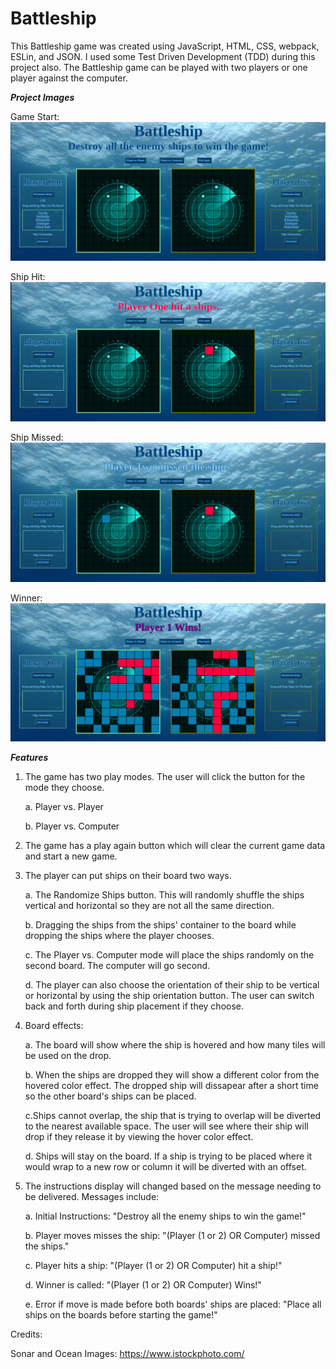 # Battleship

This Battleship game was created using JavaScript, HTML, CSS, webpack, ESLin, and JSON. I used some Test Driven Development (TDD) during this project also. The Battleship game can be played with two players or one player against the computer.

***Project Images***

Game Start:
![](images/gamestart.png)

Ship Hit:
![](images/shiphit.png)

Ship Missed:
![](images/shipmissed.png)

Winner:
![](images/winner.png)

***Features***

1. The game has two play modes. The user will click the button for the mode they choose.

    a. Player vs. Player

    b. Player vs. Computer

2. The game has a play again button which will clear the current game data and start a new game.


3. The player can put ships on their board two ways.

    a. The Randomize Ships button. This will randomly shuffle the ships vertical and horizontal so they are not all the same direction.

    b. Dragging the ships from the ships' container to the board while dropping the ships where the player chooses.

    c. The Player vs. Computer mode will place the ships randomly on the second board. The computer will go second.

    d. The player can also choose the orientation of their ship to be vertical or horizontal by using the ship orientation button. The user can switch back and forth during ship placement if they choose.


4. Board effects:

    a. The board will show where the ship is hovered and how many tiles will be used on the drop.

    b. When the ships are dropped they will show a different color from the hovered color effect. The dropped ship will dissapear after a short time so the other board's ships can be placed.

    c.Ships cannot overlap, the ship that is trying to overlap will be diverted to the nearest available space. The user will see where their ship will drop if they release it by viewing the hover color effect.

    d. Ships will stay on the board. If a ship is trying to be placed where it would wrap to a new row or column it will be diverted with an offset.

5. The instructions display will changed based on the message needing to be delivered. Messages include:

    a. Initial Instructions: "Destroy all the enemy ships to win the game!" 

    b. Player moves misses the ship: "(Player (1 or 2) OR Computer) missed the ships."

    c. Player hits a ship: "(Player (1 or 2) OR Computer) hit a ship!"

    d. Winner is called: "(Player (1 or 2) OR Computer) Wins!"

    e. Error if move is made before both boards' ships are placed: "Place all ships on the boards before starting the game!"


Credits:

Sonar and Ocean Images: https://www.istockphoto.com/
